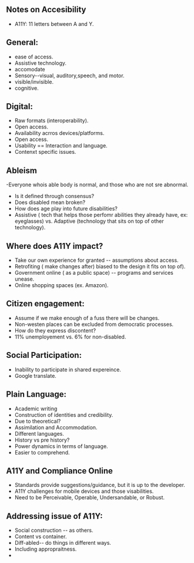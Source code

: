 ## Notes on Accesibility 

 - A11Y: 11 letters between A and Y.
 
 ## General: 
- ease of access.
- Assistive technology.
- accomodate 
- Sensory--visual, auditory,speech, and motor.
- visible/invisible.
- cognitive. 


## Digital:
- Raw formats (interoperability).
- Open access.
- Availability acrros devices/platforms.
- Open access. 
- Usability == Interaction and language.
- Contenxt specific issues.

## Ableism
-Everyone whois able body is normal, and those who are not sre abnormal.
- Is it defined through consensus?
- Does disabled mean broken?
- How does age play into future disabilities?
- Assistive ( tech that helps those perfomr abilities they already have, ex: eyeglasses) vs. Adaptive (technology that sits on top of other technology).


## Where does A11Y impact?

- Take our own experience for granted -- assumptions about access.
- Retrofiting ( make changes after) biased to the design it fits on top of).
- Government online ( as a public space) -- programs and services unease.
- Online shopping spaces (ex. Amazon).

## Citizen engagement:
- Assume if we make enough of a fuss there will be changes.
- Non-westen places can be excluded from democratic processes.
- How do they express discontent?
- 11% unemployement vs. 6% for non-disabled.

## Social Participation:

-  Inability to participate in shared expereince.
-  Google translate.

## Plain Language:

- Academic writing 
- Construction of identities and credibility.
- Due to theoretical?
- Assimilation and Accommodation.
- Different languages.
- History vs pre history?
- Power dynamics in terms of language.
- Easier to comprehend.

## A11Y and Compliance Online

- Standards provide suggestions/guidance, but it is up to the developer. 
- A11Y challenges for mobile devices and those visabilities. 
- Need to be Perceivable, Operable, Undersandable, or Robust.

## Addressing issue of A11Y:

- Social construction -- as others.
- Content vs container.
- Diff-abled-- do things in different ways.
- Including appropraitness. 
- 




